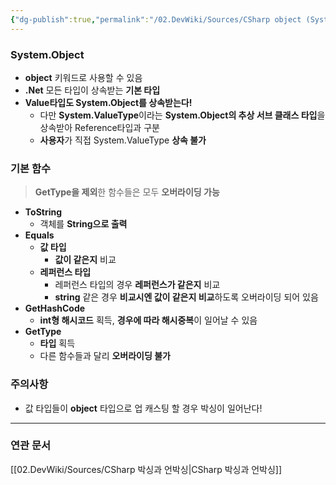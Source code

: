 ```yaml
---
{"dg-publish":true,"permalink":"/02.DevWiki/Sources/CSharp object (System.Object)/","noteIcon":""}
---
```


### System.Object
* **object** 키워드로 사용할 수 있음
* **.Net** 모든 타입이 상속받는 **기본 타입**
* **Value타입도 System.Object를 상속받는다!**
	* 다만 **System.ValueType**이라는 **System.Object의 추상 서브 클래스 타입**을 상속받아 Reference타입과 구분
	* **사용자**가 직접 System.ValueType **상속 불가**
### 기본 함수
> **GetType을 제외**한 함수들은 모두 **오버라이딩 가능**

* **ToString**
	* 객체를 **String으로 출력**
* **Equals**
	* **값 타입**
		* **값이 같은지** 비교
	* **레퍼런스 타입**
		* 레퍼런스 타입의 경우 **레퍼런스가 같은지** 비교
		* **string** 같은 경우 **비교시엔 값이 같은지 비교**하도록 오버라이딩 되어 있음
* **GetHashCode**
	* **int형 해시코드** 획득, **경우에 따라 해시중복**이 일어날 수 있음
* **GetType**
	* **타입** 획득
	* 다른 함수들과 달리 **오버라이딩 불가**
### 주의사항
* 값 타입들이 **object** 타입으로 업 캐스팅 할 경우 박싱이 일어난다!

---
### 연관 문서 
[[02.DevWiki/Sources/CSharp 박싱과 언박싱\|CSharp 박싱과 언박싱]]